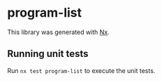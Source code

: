 # program-list

This library was generated with [Nx](https://nx.dev).

## Running unit tests

Run `nx test program-list` to execute the unit tests.
